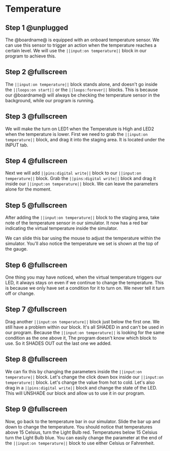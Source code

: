 # Temperature

## Step 1 @unplugged

The @boardname@ is equipped with an onboard temperature sensor. We can use this sensor to trigger an action when the temperature reaches a certain level. We will use the ``||input:on temperature||`` block in our program to achieve this.

## Step 2 @fullscreen

The ``||input:on temperature||`` block stands alone, and doesn't go inside the ``||loops:on start||`` or the ``||loops:forever||`` blocks. This is because our @boardname@ will always be checking the temperature sensor in the background, while our program is running.

## Step 3 @fullscreen

We will make the turn on LED1 when the Temperature is High and LED2 when the temperature is lower. First we need to grab the ``||input:on temperature||`` block, and drag it into the staging area. It is located under the INPUT tab.

## Step 4 @fullscreen

Next we will add ``||pins:digital write||`` block to our ``||input:on temperature||`` block. Grab the ``||pins:digital write||`` block and drag it inside our ``||input:on temperature||`` block. We can leave the parameters alone for the moment.

## Step 5 @fullscreen

After adding the ``||input:on temperature||`` block to the staging area, take note of the temperature sensor in our simulator. It now has a red bar indicating the virtual temperature inside the simulator.

We can slide this bar using the mouse to adjust the temperature within the simulator. You'll also notice the temperature we set is shown at the top of the gauge.

## Step 6 @fullscreen

One thing you may have noticed, when the virtual temperature triggers our LED, it always stays on even if we continue to change the temperature. This is because we only have set a condition for it to turn on. We never tell it turn off or change.

## Step 7 @fullscreen

 Drag another  ``||input:on temperature||`` block just below the first one. We still have a problem within our block. It's all SHADED in and can't be used in our program. Because the ``||input:on temperature||`` is looking for the same condition as the one above it, The program doesn't know which block to use. So it SHADES OUT out the last one we added.

## Step 8 @fullscreen

 We can fix this by changing the parameters inside the ``||input:on temperature||`` block. Let's change the click down box inside our ``||input:on temperature||`` block. Let's change the value from hot to cold. Let's also drag in a ``||pins:digital write||`` block and change the state of the LED. This will UNSHADE our block and allow us to use it in our program.

## Step 9 @fullscreen

Now, go back to the temperature bar in our simulator. Slide the bar up and down to change the temperature. You should notice that temperatures above 15 Celsius, turn the Light Bulb red. Temperatures below 15 Celsius turn the Light Bulb blue. You can easily change the parameter at the end of the ``||input:on temperature||`` block to use either Celsius or Fahrenheit.